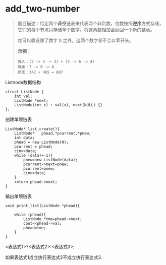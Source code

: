 # add_two-number

> 题目描述：给定两个**非空**链表来代表两个非负数，位数按照**逆序**方式存储，它们的每个节点只存储单个数字。将这两数相加会返回一个新的链表。
>
> 你可以假设除了数字 0 之外，这两个数字都不会以零开头。
>
> **示例：**
>
> ```
> 输入：(2 -> 4 -> 3) + (5 -> 6 -> 4)
> 输出：7 -> 0 -> 8
> 原因：342 + 465 = 807
> ```

Listnode数据结构

~~~
struct ListNode {
    int val;
    ListNode *next;
    ListNode(int x) : val(x), next(NULL) {}
};
~~~

创建单项链表

~~~
ListNode* list_create(){
    ListNode*   phead,*pcurrent,*pnew;
    int data;
    phead = new ListNode(0);
    pcurrent = phead;
    cin>>data;
    while (data!=-1){
        pnew=new ListNode(data);
        pcurrent->next=pnew;
        pcurrent=pnew;
        cin>>data;
    }
    return phead->next;
}
~~~

输出单项链表

~~~
void print_list(ListNode *phead){

    while (phead){
        ListNode *tme=phead->next;
        cout<<phead->val;
        phead=tme;
    }
}
~~~

<表达式1>?<表达式2>:<表达式3>;

如果表达式1成立执行表达式2不成立执行表达式3.



